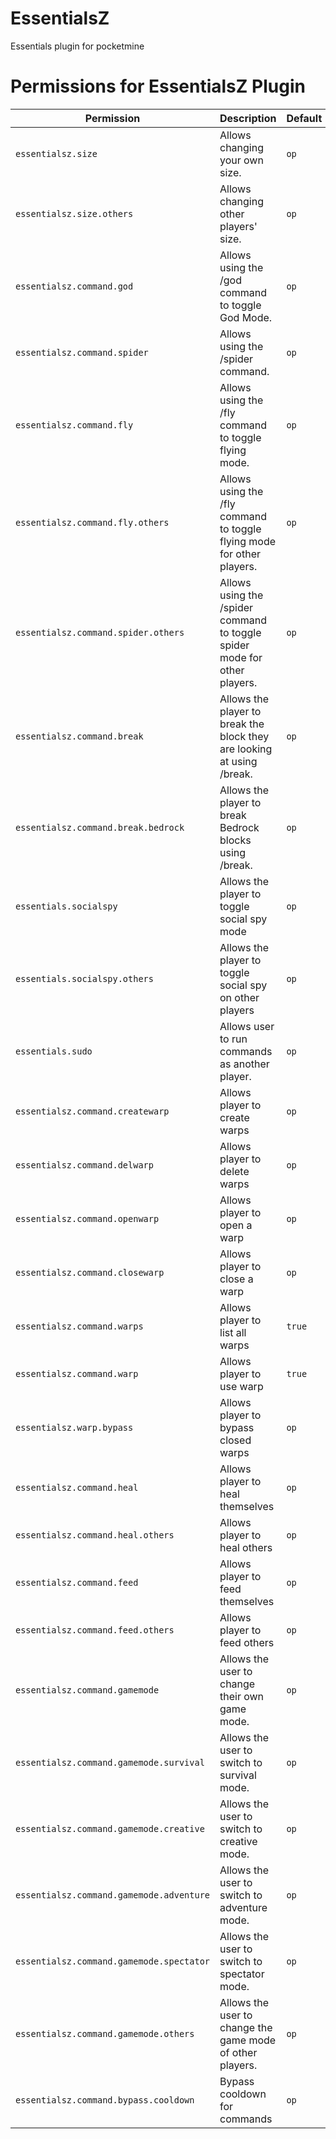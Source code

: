 # EssentialsZ
 Essentials plugin for pocketmine

# Permissions for EssentialsZ Plugin

| Permission                          | Description                                           | Default |
|-------------------------------------|-------------------------------------------------------|---------|
| `essentialsz.size`                  | Allows changing your own size.                       | `op`    |
| `essentialsz.size.others`           | Allows changing other players' size.                 | `op`    |
| `essentialsz.command.god`           | Allows using the /god command to toggle God Mode.    | `op`    |
| `essentialsz.command.spider`        | Allows using the /spider command.                    | `op`    |
| `essentialsz.command.fly`           | Allows using the /fly command to toggle flying mode. | `op`    |
| `essentialsz.command.fly.others`    | Allows using the /fly command to toggle flying mode for other players. | `op`    |
| `essentialsz.command.spider.others` | Allows using the /spider command to toggle spider mode for other players. | `op`    |
| `essentialsz.command.break`         | Allows the player to break the block they are looking at using /break. | `op`    |
| `essentialsz.command.break.bedrock` | Allows the player to break Bedrock blocks using /break. | `op`    |
| `essentials.socialspy`              | Allows the player to toggle social spy mode          | `op`    |
| `essentials.socialspy.others`       | Allows the player to toggle social spy on other players | `op`    |
| `essentials.sudo`                   | Allows user to run commands as another player.       | `op`    |
| `essentialsz.command.createwarp`    | Allows player to create warps                        | `op`    |
| `essentialsz.command.delwarp`       | Allows player to delete warps                        | `op`    |
| `essentialsz.command.openwarp`      | Allows player to open a warp                         | `op`    |
| `essentialsz.command.closewarp`     | Allows player to close a warp                        | `op`    |
| `essentialsz.command.warps`         | Allows player to list all warps                      | `true`  |
| `essentialsz.command.warp`          | Allows player to use warp                            | `true`  |
| `essentialsz.warp.bypass`           | Allows player to bypass closed warps                 | `op`    |
| `essentialsz.command.heal`          | Allows player to heal themselves                     | `op`    |
| `essentialsz.command.heal.others`   | Allows player to heal others                         | `op`    |
| `essentialsz.command.feed`          | Allows player to feed themselves                     | `op`    |
| `essentialsz.command.feed.others`   | Allows player to feed others                         | `op`    |
| `essentialsz.command.gamemode`      | Allows the user to change their own game mode.       | `op`    |
| `essentialsz.command.gamemode.survival` | Allows the user to switch to survival mode.         | `op`    |
| `essentialsz.command.gamemode.creative` | Allows the user to switch to creative mode.        | `op`    |
| `essentialsz.command.gamemode.adventure` | Allows the user to switch to adventure mode.      | `op`    |
| `essentialsz.command.gamemode.spectator` | Allows the user to switch to spectator mode.      | `op`    |
| `essentialsz.command.gamemode.others` | Allows the user to change the game mode of other players. | `op`    |
| `essentialsz.command.bypass.cooldown` | Bypass cooldown for commands                        | `op`    |
